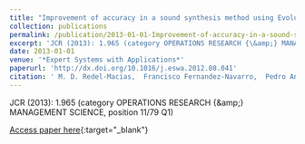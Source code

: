 ```yaml
---
title: "Improvement of accuracy in a sound synthesis method using Evolutionary Product Unit Networks"
collection: publications
permalink: /publication/2013-01-01-Improvement-of-accuracy-in-a-sound-synthesis-method-using-Evolutionary-Product-Unit-Networks
excerpt: 'JCR (2013): 1.965 (category OPERATIONS RESEARCH {\&amp;} MANAGEMENT SCIENCE, position 11/79 Q1)'
date: 2013-01-01
venue: '*Expert Systems with Applications*'
paperurl: 'http://dx.doi.org/10.1016/j.eswa.2012.08.041'
citation: ' M. D. Redel-Macías,  Francisco Fernandez-Navarro,  Pedro Antonio Gutiérrez,  A. J. Cubero-Atienza,  César Hervás-Martínez, &quot;Improvement of accuracy in a sound synthesis method using Evolutionary Product Unit Networks.&quot; *Expert Systems with Applications*, Vol.40(5), 2013, pp.1477--1483.'
---
```

JCR (2013): 1.965 (category OPERATIONS RESEARCH {\&amp;} MANAGEMENT SCIENCE, position 11/79 Q1)

[Access paper here](http://dx.doi.org/10.1016/j.eswa.2012.08.041){:target="_blank"}
